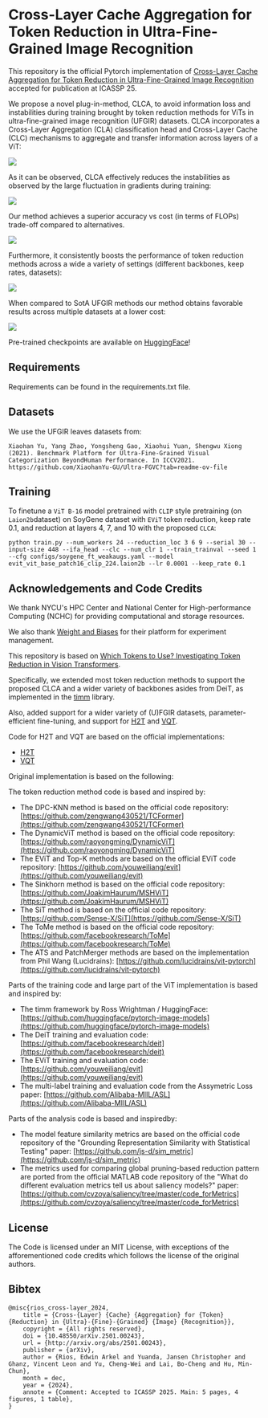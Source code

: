 # Cross-Layer Cache Aggregation for Token Reduction in Ultra-Fine-Grained Image Recognition

This repository is the official Pytorch implementation of
[Cross-Layer Cache Aggregation for Token Reduction in Ultra-Fine-Grained Image Recognition](https://arxiv.org/abs/2501.00243)
accepted for publication at ICASSP 25. 


We propose a novel plug-in-method, CLCA, to avoid information loss and instabilities
during training brought by token reduction methods for ViTs in
ultra-fine-grained image recognition (UFGIR) datasets. CLCA incorporates a 
Cross-Layer Aggregation (CLA) classification head and Cross-Layer Cache (CLC)
mechanisms to aggregate and transfer information across layers of a ViT:

![](./assets/overview_clca.png)

As it can be observed, CLCA effectively reduces the instabilities
as observed by the large fluctuation in gradients during training:

![](./assets/deit3in1k_max_grad_all_ablations.png)

Our method achieves a superior accuracy vs cost (in terms of FLOPs)
trade-off compared to alternatives.

![](./assets/acc_vs_flops_soygene_deit3in1k_kr_minimal_leg_title.png)

Furthermore, it consistently boosts the performance of token reduction methods
across a wide a variety of settings (different backbones, keep rates, datasets):

![](./assets/box_acc_vs_tr_method_soy_title.png)

When compared to SotA UFGIR methods our method obtains favorable results across multiple
datasets at a lower cost:

![](./assets/table_sota_clca.png)

Pre-trained checkpoints are available on 
[HuggingFace](https://huggingface.co/NYCU-PCSxNTHU-MIS/CLCACrossLayerCacheAggregationTokenReductionUFGIR)!



## Requirements

Requirements can be found in the requirements.txt file. 

## Datasets

We use the UFGIR leaves datasets from:
```
Xiaohan Yu, Yang Zhao, Yongsheng Gao, Xiaohui Yuan, Shengwu Xiong (2021). Benchmark Platform for Ultra-Fine-Grained Visual Categorization BeyondHuman Performance. In ICCV2021.
https://github.com/XiaohanYu-GU/Ultra-FGVC?tab=readme-ov-file
```

## Training

To finetune a `ViT B-16` model pretrained with `CLIP` style pretraining (on `Laion2b`dataset) on SoyGene dataset with `EViT` token reduction, keep rate 0.1, and reduction at layers 4, 7, and 10 with the proposed `CLCA`:


```
python train.py --num_workers 24 --reduction_loc 3 6 9 --serial 30 --input-size 448 --ifa_head --clc --num_clr 1 --train_trainval --seed 1 --cfg configs/soygene_ft_weakaugs.yaml --model evit_vit_base_patch16_clip_224.laion2b --lr 0.0001 --keep_rate 0.1
```

## Acknowledgements and Code Credits

We thank NYCU's HPC Center and National Center for High-performance Computing (NCHC) for providing computational and storage resources. 

We also thank [Weight and Biases](https://wandb.ai/) for their platform for experiment management.

This repository is based on [Which Tokens to Use? Investigating Token Reduction in Vision Transformers](https://github.com/JoakimHaurum/TokenReduction).

Specifically, we extended most token reduction methods to support the proposed CLCA and a wider variety of
backbones asides from DeiT, as implemented in the [timm](https://github.com/huggingface/pytorch-image-models) library.

Also, added support for a wider variety of (U)FGIR datasets, parameter-efficient fine-tuning,
and support for [H2T](https://arxiv.org/abs/2201.03529) and [VQT](https://arxiv.org/abs/2212.03220).

Code for H2T and VQT are based on the official implementations:
- [H2T](https://github.com/google-research/head2toe)
- [VQT](https://github.com/andytu28/VQT)

Original implementation is based on the following:

The token reduction method code is based and inspired by:
- The DPC-KNN method is based on the official code repository: [https://github.com/zengwang430521/TCFormer](https://github.com/zengwang430521/TCFormer)
- The DynamicViT method is based on the official code repository: [https://github.com/raoyongming/DynamicViT](https://github.com/raoyongming/DynamicViT)
- The EViT and Top-K methods are based on the official EViT code repository: [https://github.com/youweiliang/evit](https://github.com/youweiliang/evit)
- The Sinkhorn method is based on the official code repository: [https://github.com/JoakimHaurum/MSHViT](https://github.com/JoakimHaurum/MSHViT)
- The SiT method is based on the official code repository: [https://github.com/Sense-X/SiT](https://github.com/Sense-X/SiT)
- The ToMe method is based on the official code repository: [https://github.com/facebookresearch/ToMe](https://github.com/facebookresearch/ToMe)
- The ATS and PatchMerger methods are based on the implementation from Phil Wang (Lucidrains): [https://github.com/lucidrains/vit-pytorch](https://github.com/lucidrains/vit-pytorch)

Parts of the training code and large part of the ViT implementation is based and inspired by:
- The timm framework by Ross Wrightman / HuggingFace: [https://github.com/huggingface/pytorch-image-models](https://github.com/huggingface/pytorch-image-models)
- The DeiT training and evaluation code: [https://github.com/facebookresearch/deit](https://github.com/facebookresearch/deit)
- The EViT training and evaluation code: [https://github.com/youweiliang/evit](https://github.com/youweiliang/evit)
- The multi-label training and evaluation code from the Assymetric Loss paper: [https://github.com/Alibaba-MIIL/ASL](https://github.com/Alibaba-MIIL/ASL)

Parts of the analysis code is based and inspiredby:
- The model feature similarity metrics are based on the official code repository of the "Grounding Representation Similarity with Statistical Testing" paper: [https://github.com/js-d/sim_metric](https://github.com/js-d/sim_metric)
- The metrics used for comparing global pruning-based reduction pattern are ported from the official MATLAB code repository of the "What do different evaluation metrics tell us about saliency models?" paper: [https://github.com/cvzoya/saliency/tree/master/code_forMetrics](https://github.com/cvzoya/saliency/tree/master/code_forMetrics)

## License

The Code is licensed under an MIT License, with exceptions of the afforementioned code credits which follows the license of the original authors.

## Bibtex
```
@misc{rios_cross-layer_2024,
	title = {Cross-{Layer} {Cache} {Aggregation} for {Token} {Reduction} in {Ultra}-{Fine}-{Grained} {Image} {Recognition}},
	copyright = {All rights reserved},
	doi = {10.48550/arXiv.2501.00243},
	url = {http://arxiv.org/abs/2501.00243},
	publisher = {arXiv},
	author = {Rios, Edwin Arkel and Yuanda, Jansen Christopher and Ghanz, Vincent Leon and Yu, Cheng-Wei and Lai, Bo-Cheng and Hu, Min-Chun},
	month = dec,
	year = {2024},
	annote = {Comment: Accepted to ICASSP 2025. Main: 5 pages, 4 figures, 1 table},
}
```

